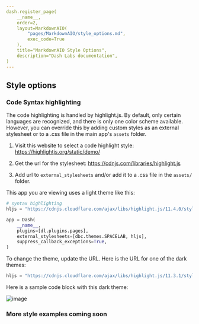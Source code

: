 ```yaml
---
dash.register_page(
    __name__,    
    order=2,
    layout=MarkdownAIO(
        "pages/MarkdownAIO/style_options.md", 
        exec_code=True
    ),
    title="MarkdownAIO Style Options",
    description="Dash Labs documentation",
)
---
```


## Style options 

### Code Syntax highlighting

The code highlighting is handled by highlight.js. By default, only certain languages are recognized, and there is only
one color scheme available. However, you can override this by adding custom styles as an external stylesheet or to a
.css file in the main app's `assets` folder.

1) Visit this website to select a code highlight style:  https://highlightjs.org/static/demo/  

2) Get the url for the stylesheet: https://cdnjs.com/libraries/highlight.js  

3) Add url to `external_stylesheets` and/or add it to a .css file in the  `assets/` folder.  

This app you are viewing uses a light theme like this:

```python exec-code-false
# syntax highlighting
hljs = "https://cdnjs.cloudflare.com/ajax/libs/highlight.js/11.4.0/styles/stackoverflow-light.min.css"

app = Dash(
    __name__,
    plugins=[dl.plugins.pages],
    external_stylesheets=[dbc.themes.SPACELAB, hljs],
    suppress_callback_exceptions=True,
)

```

To change the theme, update the URL. Here is the URL for one of the dark themes:

```python exec-code-false
hljs = "https://cdnjs.cloudflare.com/ajax/libs/highlight.js/11.3.1/styles/github-dark-dimmed.min.css"

```

Here is a sample code block with this dark theme:

![image](https://user-images.githubusercontent.com/72614349/150701421-44b1da68-8529-4185-8360-0c9fe895e698.png)


### More style examples coming soon